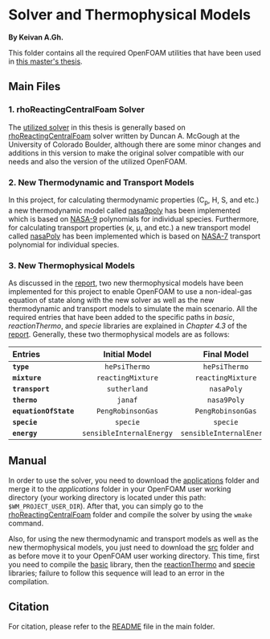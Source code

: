 # Solver and Thermophysical Models
**By Keivan A.Gh.**

This folder contains all the required OpenFOAM utilities that have been used in [this master's thesis](https://github.com/Keivan-A-Gh/Master_Thesis/blob/main/Documents/Master's%20Thesis%20-%20Final%20Edition.pdf).


## Main Files
### 1. rhoReactingCentralFoam Solver
The [utilized solver](https://github.com/Keivan-A-Gh/Master_Thesis/tree/main/OpenFOAM%20v.7/New%20Solver%20and%20Thermophysical%20Models/applications/solvers/compressible/rhoReactingCentralFoam) in this thesis is generally based on [rhoReactingCentralFoam](https://github.com/duncanam/thesis) solver written by Duncan A. McGough at the University of Colorado Boulder, although there are some minor changes and additions in this version to make the original solver compatible with our needs and also the version of the utilized OpenFOAM.

### 2. New Thermodynamic and Transport Models
In this project, for calculating thermodynamic properties (C<sub>p</sub>,  H, S, and etc.) a new thermodynamic model called [nasa9poly](https://github.com/Keivan-A-Gh/Master_Thesis/tree/main/OpenFOAM%20v.7/New%20Solver%20and%20Thermophysical%20Models/src/thermophysicalModels/specie/thermo/nasa9Poly) has been implemented which is based on [NASA-9](https://github.com/Keivan-A-Gh/Master_Thesis/blob/main/OpenFOAM%20v.7/New%20Thermophysical%20Coefficients/2002_(NASA%209)_McBride%2C%20Gordon_NASA%20Glenn%20Coefficients%20for%20Calculating%20Thermodynamic%20Properties%20of%20Individual%20Species.pdf) polynomials for individual species. Furthermore, for calculating transport properties (κ, μ, and etc.) a new transport model called [nasaPoly](https://github.com/Keivan-A-Gh/Master_Thesis/tree/main/OpenFOAM%20v.7/New%20Solver%20and%20Thermophysical%20Models/src/thermophysicalModels/specie/transport/nasaPoly) has been implemented which is based on [NASA-7](https://github.com/Keivan-A-Gh/Master_Thesis/blob/main/OpenFOAM%20v.7/New%20Thermophysical%20Coefficients/1993_(NASA%207)_McBride%2C%20Gordon_Coefficients%20for%20Calculating%20Thermodynamic%20and%20Transport%20Properties%20of%20Individual%20Species.pdf) transport polynomial for individual species.

### 3. New Thermophysical Models
As discussed in the [report](https://github.com/Keivan-A-Gh/Master_Thesis/blob/main/Documents/Master's%20Thesis%20-%20Final%20Edition.pdf), two new thermophysical models have been implemented for this project to enable OpenFOAM to use a non-ideal-gas equation of state along with the new solver as well as the new thermodynamic and transport models to simulate the main scenario. All the required entries that have been added to the specific paths in *basic*, *reactionThermo*, and *specie* libraries are explained in *Chapter 4.3* of the [report](https://github.com/Keivan-A-Gh/Master_Thesis/blob/main/Documents/Master's%20Thesis%20-%20Final%20Edition.pdf). Generally, these two thermophysical models are as follows:

Entries |Initial Model|Final Model
| :--- | :---: | :---:
**`type`**            | `hePsiThermo`            | `hePsiThermo` 
**`mixture`**         | `reactingMixture`        | `reactingMixture` 
**`transport`**       | `sutherland`             | `nasaPoly` 
**`thermo`**          | `janaf`                  | `nasa9Poly` 
**`equationOfState`** | `PengRobinsonGas`        | `PengRobinsonGas` 
**`specie`**          | `specie`                 | `specie` 
**`energy`**          | `sensibleInternalEnergy` | `sensibleInternalEnergy`


## Manual
In order to use the solver, you need to download the [applications](https://github.com/Keivan-A-Gh/Master_Thesis/tree/main/OpenFOAM%20v.7/New%20Solver%20and%20Thermophysical%20Models/applications) folder and merge it to the *applications* folder in your OpenFOAM user working directory (your working directory is located under this path: ``` $WM_PROJECT_USER_DIR ```). After that, you can simply go to the [rhoReactingCentralFoam](https://github.com/Keivan-A-Gh/Master_Thesis/tree/main/OpenFOAM%20v.7/New%20Solver%20and%20Thermophysical%20Models/applications/solvers/compressible/rhoReactingCentralFoam) folder and compile the solver by using the `wmake` command.

Also, for using the new thermodynamic and transport models as well as the new thermophysical models, you just need to download the [src](https://github.com/Keivan-A-Gh/Master_Thesis/tree/main/OpenFOAM%20v.7/New%20Solver%20and%20Thermophysical%20Models/src) folder and as before move it to your OpenFOAM user working directory. This time, first you need to compile the [basic](https://github.com/Keivan-A-Gh/Master_Thesis/tree/main/OpenFOAM%20v.7/New%20Solver%20and%20Thermophysical%20Models/src/thermophysicalModels/basic) library, then the [reactionThermo](https://github.com/Keivan-A-Gh/Master_Thesis/tree/main/OpenFOAM%20v.7/New%20Solver%20and%20Thermophysical%20Models/src/thermophysicalModels/reactionThermo) and [specie](https://github.com/Keivan-A-Gh/Master_Thesis/tree/main/OpenFOAM%20v.7/New%20Solver%20and%20Thermophysical%20Models/src/thermophysicalModels/specie) libraries; failure to follow this sequence will lead to an error in the compilation.


## Citation
For citation, please refer to the [README](https://github.com/Keivan-A-Gh/Master_Thesis/blob/main/README.md) file in the main folder.
